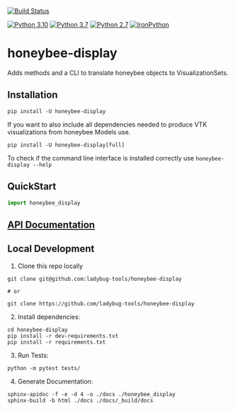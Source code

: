 [![Build Status](https://github.com/ladybug-tools/honeybee-display/workflows/CI/badge.svg)](https://github.com/ladybug-tools/honeybee-display/actions)

[![Python 3.10](https://img.shields.io/badge/python-3.10-orange.svg)](https://www.python.org/downloads/release/python-3100/) [![Python 3.7](https://img.shields.io/badge/python-3.7-blue.svg)](https://www.python.org/downloads/release/python-370/) [![Python 2.7](https://img.shields.io/badge/python-2.7-green.svg)](https://www.python.org/downloads/release/python-270/) [![IronPython](https://img.shields.io/badge/ironpython-2.7-red.svg)](https://github.com/IronLanguages/ironpython2/releases/tag/ipy-2.7.8/)

# honeybee-display

Adds methods and a CLI to translate honeybee objects to VisualizationSets.

## Installation

```console
pip install -U honeybee-display
```

If you want to also include all dependencies needed to produce VTK visualizations
from honeybee Models use.

```console
pip install -U honeybee-display[full]
```

To check if the command line interface is installed correctly use `honeybee-display --help`

## QuickStart

```python
import honeybee_display

```

## [API Documentation](http://ladybug-tools.github.io/honeybee-display/docs)

## Local Development

1. Clone this repo locally
```console
git clone git@github.com:ladybug-tools/honeybee-display

# or

git clone https://github.com/ladybug-tools/honeybee-display
```
2. Install dependencies:
```console
cd honeybee-display
pip install -r dev-requirements.txt
pip install -r requirements.txt
```

3. Run Tests:
```console
python -m pytest tests/
```

4. Generate Documentation:
```console
sphinx-apidoc -f -e -d 4 -o ./docs ./honeybee_display
sphinx-build -b html ./docs ./docs/_build/docs
```
